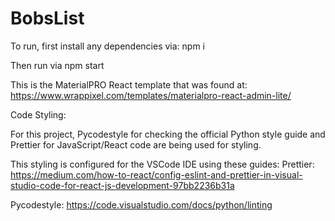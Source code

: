 # BobsList

To run, first install any dependencies via: npm i

Then run via npm start

This is the MaterialPRO React template that was found at:
https://www.wrappixel.com/templates/materialpro-react-admin-lite/


Code Styling:

For this project, Pycodestyle for checking the official Python style guide and Prettier for JavaScript/React code are being used
for styling. 

This styling is configured for the VSCode IDE using these guides:
Prettier: https://medium.com/how-to-react/config-eslint-and-prettier-in-visual-studio-code-for-react-js-development-97bb2236b31a

Pycodestyle: https://code.visualstudio.com/docs/python/linting

